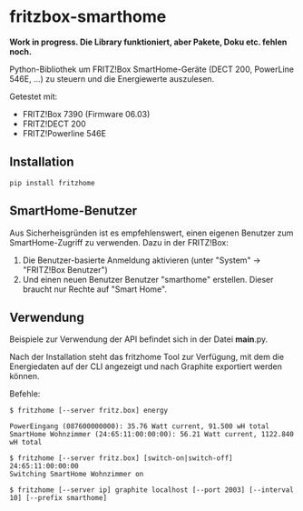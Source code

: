 fritzbox-smarthome
==================

**Work in progress. Die Library funktioniert, aber Pakete, Doku etc. fehlen noch.**

Python-Bibliothek um FRITZ!Box SmartHome-Geräte (DECT 200, PowerLine 546E, ...) zu steuern und die Energiewerte auszulesen.

Getestet mit:

* FRITZ!Box 7390 (Firmware 06.03)
* FRITZ!DECT 200
* FRITZ!Powerline 546E

Installation
------------

```
pip install fritzhome
```


SmartHome-Benutzer
------------------

Aus Sicherheisgründen ist es empfehlenswert, einen eigenen Benutzer zum SmartHome-Zugriff zu verwenden. Dazu in der FRITZ!Box:

1. Die Benutzer-basierte Anmeldung aktivieren (unter "System" -> "FRITZ!Box Benutzer")
2. Und einen neuen Benutzer Benutzer "smarthome" erstellen. Dieser braucht nur Rechte auf "Smart Home".

Verwendung
----------

Beispiele zur Verwendung der API befindet sich in der Datei __main__.py.

Nach der Installation steht das fritzhome Tool zur Verfügung, mit dem die Energiedaten auf der CLI angezeigt und nach Graphite exportiert werden können.

Befehle:

```
$ fritzhome [--server fritz.box] energy

PowerEingang (087600000000): 35.76 Watt current, 91.500 wH total
SmartHome Wohnzimmer (24:65:11:00:00:00): 56.21 Watt current, 1122.840 wH total
```

```
$ fritzhome [--server fritz.box] [switch-on|switch-off] 24:65:11:00:00:00
Switching SmartHome Wohnzimmer on
```

```
$ fritzhome [--server ip] graphite localhost [--port 2003] [--interval 10] [--prefix smarthome]
```
